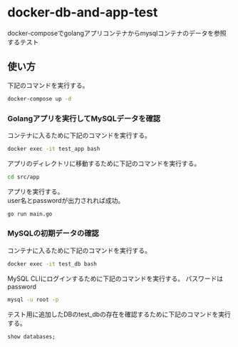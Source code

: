 # docker-db-and-app-test
docker-composeでgolangアプリコンテナからmysqlコンテナのデータを参照するテスト

## 使い方
下記のコマンドを実行する。

```bash
docker-compose up -d
```

### Golangアプリを実行してMySQLデータを確認
コンテナに入るために下記のコマンドを実行する。

```bash
docker exec -it test_app bash
```

アプリのディレクトリに移動するために下記のコマンドを実行する。

```bash
cd src/app
```

アプリを実行する。  
user名とpasswordが出力されれば成功。

```bash
go run main.go
```

### MySQLの初期データの確認
コンテナに入るために下記のコマンドを実行する。

```bash
docker exec -it test_db bash
```

MySQL CLIにログインするために下記のコマンドを実行する。
パスワードは password

```bash
mysql -u root -p
```

テスト用に追加したDBのtest_dbの存在を確認するために下記のコマンドを実行する。

```sql
show databases;
```
